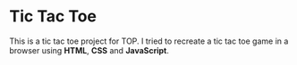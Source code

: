 # Tic Tac Toe

This is a tic tac toe project for TOP. I tried to recreate a tic tac toe game in a browser using **HTML**, **CSS** and **JavaScript**.
